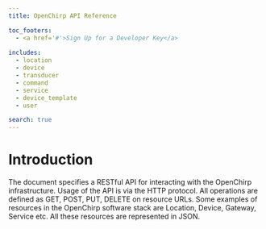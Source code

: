 ```yaml
---
title: OpenChirp API Reference

toc_footers:
  - <a href='#'>Sign Up for a Developer Key</a>
 
includes:
  - location
  - device
  - transducer
  - command
  - service
  - device_template
  - user

search: true
---
```


# Introduction
The document specifies a RESTful API for interacting with the OpenChirp infrastructure. Usage of the API is via the HTTP protocol. All operations are defined as GET, POST, PUT, DELETE on resource URLs. Some examples of resources in the OpenChirp software stack are Location, Device, Gateway, Service etc. All these resources are represented in JSON.





